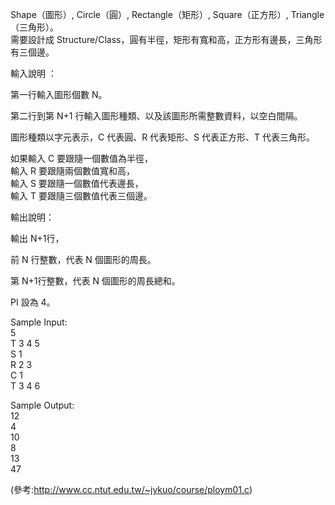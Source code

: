 Shape（圖形）, Circle（圓）, Rectangle（矩形）, Square（正方形）, Triangle（三角形）。  
需要設計成 Structure/Class，圓有半徑，矩形有寬和高，正方形有邊長，三角形有三個邊。 

輸入說明 ： 

第一行輸入圖形個數 N。 

第二行到第 N+1 行輸入圖形種類、以及該圖形所需整數資料，以空白間隔。 

圖形種類以字元表示，C 代表圓、R 代表矩形、S 代表正方形、T 代表三角形。 

如果輸入 C 要跟隨一個數值為半徑，  
輸入 R 要跟隨兩個數值寬和高，  
輸入 S 要跟隨一個數值代表邊長，  
輸入 T 要跟隨三個數值代表三個邊。 


輸出說明： 

輸出 N+1行， 

前 N 行整數，代表 N 個圖形的周長。 

第 N+1行整數，代表 N 個圖形的周長總和。 

PI 設為 4。 

Sample Input:  
5  
T 3 4 5  
S 1  
R 2 3  
C 1  
T 3 4 6 

Sample Output:  
12  
4  
10  
8  
13  
47 

(參考:http://www.cc.ntut.edu.tw/~jykuo/course/ploym01.c) 
